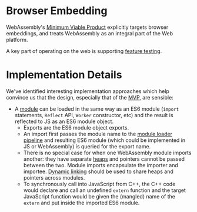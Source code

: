 # Browser Embedding

WebAssembly's [Minimum Viable Product](MVP.md) explicitly targets browser
embeddings, and treats WebAssembly as an integral part of the Web platform.

A key part of operating on the web is supporting
[feature testing](FeatureTest.md).

# Implementation Details

We've identified interesting implementation approaches which help convince us
that the design, especially that of the [MVP](MVP.md), are sensible:

* A [module](MVP.md#Modules) can be loaded in the same way as an ES6 module
  (`import` statements, `Reflect` API, `Worker` constructor, etc) and the result
  is reflected to JS as an ES6 module object.
  * Exports are the ES6 module object exports.
  * An import first passes the module name to the
    [module loader pipeline](http://whatwg.github.io/loader) and resulting ES6
    module (which could be implemented in JS or WebAssembly) is queried for the
    export name.
  * There is no special case for when one WebAssembly module imports another:
    they have separate [heaps](MVP.md#heap) and pointers cannot be passed
    between the two. Module imports encapsulate the importer and
    importee. [Dynamic linking](FutureFeatures.md#dynamic-linking) should be
    used to share heaps and pointers across modules.
  * To synchronously call into JavaScript from C++, the C++ code would declare
    and call an undefined `extern` function and the target JavaScript function
    would be given the (mangled) name of the `extern` and put inside the
    imported ES6 module.
